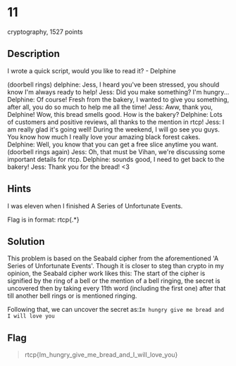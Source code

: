 # 11
 cryptography, 1527 points

## Description
 I wrote a quick script, would you like to read it? - Delphine

(doorbell rings)
delphine: Jess, I heard you've been stressed, you should know I'm always ready to help!
Jess: Did you make something? I'm hungry...
Delphine: Of course! Fresh from the bakery, I wanted to give you something, after all, you do so much to help me all the time!
Jess: Aww, thank you, Delphine! Wow, this bread smells good. How is the bakery?
Delphine: Lots of customers and positive reviews, all thanks to the mention in rtcp!
Jess: I am really glad it's going well! During the weekend, I will go see you guys. You know how much I really love your amazing black forest cakes.
Delphine: Well, you know that you can get a free slice anytime you want.
(doorbell rings again)
Jess: Oh, that must be Vihan, we're discussing some important details for rtcp.
Delphine: sounds good, I need to get back to the bakery!
Jess: Thank you for the bread! <3

## Hints
 I was eleven when I finished A Series of Unfortunate Events.

 Flag is in format: rtcp{.*}

## Solution
 This problem is based on the Seabald cipher from the aforementioned 'A Series of Unfortunate Events'. Though it is closer to steg than crypto in my opinion, the Seabald cipher work likes this: The start of the cipher is signified by the ring of a bell or the mention of a bell ringing, the secret is uncovered then by taking every 11th word (including the first one) after that till another bell rings or is mentioned ringing.

 Following that, we can uncover the secret as:`Im hungry give me bread and I will love you`

## Flag
>rtcp{Im_hungry_give_me_bread_and_I_will_love_you}
